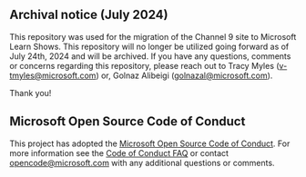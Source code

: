 ## Archival notice (July 2024)
This repository was used for the migration of the Channel 9 site to Microsoft Learn Shows. This repository will no longer be utilized going forward as of July 24th, 2024 and will be archived. If you have any questions, comments or concerns regarding this repository, please reach out to Tracy Myles (v-tmyles@microsoft.com) or, Golnaz Alibeigi (golnazal@microsoft.com). 

Thank you!

## Microsoft Open Source Code of Conduct
This project has adopted the [Microsoft Open Source Code of Conduct](https://opensource.microsoft.com/codeofconduct/).
For more information see the [Code of Conduct FAQ](https://opensource.microsoft.com/codeofconduct/faq/) or contact [opencode@microsoft.com](mailto:opencode@microsoft.com) with any additional questions or comments.
